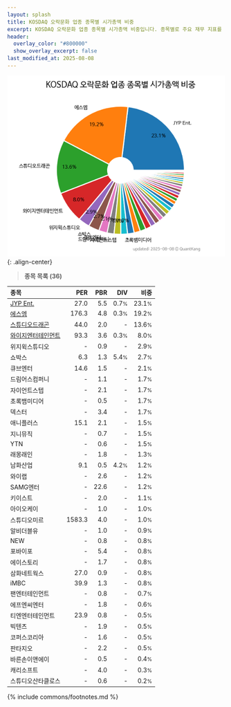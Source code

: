 ```yaml
---
layout: splash
title: KOSDAQ 오락문화 업종 종목별 시가총액 비중
excerpt: KOSDAQ 오락문화 업종 종목별 시가총액 비중입니다. 종목별로 주요 재무 지표를 함께 표시합니다.
header:
  overlay_color: "#800000"
  show_overlay_excerpt: false
last_modified_at: 2025-08-08
---
```



![KOSDAQ 오락문화 업종 종목별 시가총액 비중](/stats/sector/images/kosdaq_업종_오락문화_종목.png){: .align-center}


> **종목 목록 (36)**<a id="list"></a>

| **종목** | **PER** | **PBR** | **DIV** | **비중** |
| :------- | ------: | ------: | ------: | -------: |
| [JYP Ent.](/035900/) | 27.0 | 5.5 | 0.7<small>%</small> | 23.1<small>%</small> |
| [에스엠](/041510/) | 176.3 | 4.8 | 0.3<small>%</small> | 19.2<small>%</small> |
| [스튜디오드래곤](/253450/) | 44.0 | 2.0 | - | 13.6<small>%</small> |
| [와이지엔터테인먼트](/122870/) | 93.3 | 3.6 | 0.3<small>%</small> | 8.0<small>%</small> |
| 위지윅스튜디오 | - | 0.9 | - | 2.9<small>%</small> |
| 쇼박스 | 6.3 | 1.3 | 5.4<small>%</small> | 2.7<small>%</small> |
| 큐브엔터 | 14.6 | 1.5 | - | 2.1<small>%</small> |
| 드림어스컴퍼니 | - | 1.1 | - | 1.7<small>%</small> |
| 자이언트스텝 | - | 2.1 | - | 1.7<small>%</small> |
| 초록뱀미디어 | - | 0.5 | - | 1.7<small>%</small> |
| 덱스터 | - | 3.4 | - | 1.7<small>%</small> |
| 애니플러스 | 15.1 | 2.1 | - | 1.5<small>%</small> |
| 지니뮤직 | - | 0.7 | - | 1.5<small>%</small> |
| YTN | - | 0.6 | - | 1.5<small>%</small> |
| 래몽래인 | - | 1.8 | - | 1.3<small>%</small> |
| 남화산업 | 9.1 | 0.5 | 4.2<small>%</small> | 1.2<small>%</small> |
| 와이랩 | - | 2.6 | - | 1.2<small>%</small> |
| SAMG엔터 | - | 22.6 | - | 1.2<small>%</small> |
| 키이스트 | - | 2.0 | - | 1.1<small>%</small> |
| 아이오케이 | - | 1.0 | - | 1.0<small>%</small> |
| 스튜디오미르 | 1583.3 | 4.0 | - | 1.0<small>%</small> |
| 알비더블유 | - | 1.0 | - | 0.9<small>%</small> |
| NEW | - | 0.8 | - | 0.8<small>%</small> |
| 포바이포 | - | 5.4 | - | 0.8<small>%</small> |
| 에이스토리 | - | 1.7 | - | 0.8<small>%</small> |
| 삼화네트웍스 | 27.0 | 0.9 | - | 0.8<small>%</small> |
| iMBC | 39.9 | 1.3 | - | 0.8<small>%</small> |
| 팬엔터테인먼트 | - | 0.8 | - | 0.7<small>%</small> |
| 에프엔씨엔터 | - | 1.8 | - | 0.6<small>%</small> |
| 티엔엔터테인먼트 | 23.9 | 0.8 | - | 0.5<small>%</small> |
| 빅텐츠 | - | 1.9 | - | 0.5<small>%</small> |
| 코퍼스코리아 | - | 1.6 | - | 0.5<small>%</small> |
| 판타지오 | - | 2.2 | - | 0.5<small>%</small> |
| 바른손이앤에이 | - | 0.5 | - | 0.4<small>%</small> |
| 캐리소프트 | - | 4.0 | - | 0.3<small>%</small> |
| 스튜디오산타클로스 | - | 0.6 | - | 0.2<small>%</small> |

{% include commons/footnotes.md %}